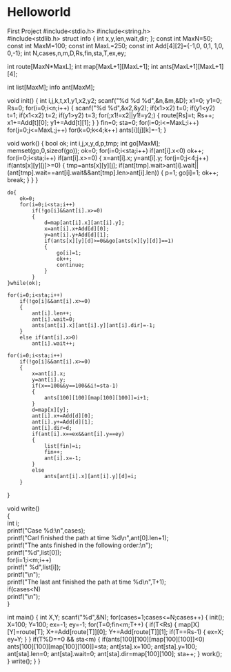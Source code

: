 Helloworld
==========

First Project
#include<stdio.h>
#include<string.h>  
#include<stdlib.h>
struct info
{
	int x,y,len,wait,dir;
};
const int MaxN=50;
const int MaxM=100;
const int MaxL=250;
const int Add[4][2]={-1,0, 0,1, 1,0, 0,-1};
int N,cases,n,m,D,Rs,fin,sta,T,ex,ey;

int route[MaxN*MaxL];
int map[MaxL+1][MaxL+1];
int ants[MaxL+1][MaxL+1][4];

int list[MaxM];
info ant[MaxM];

void init()
{
	int i,j,k,t,x1,y1,x2,y2;
	scanf("%d %d %d",&n,&m,&D);
	x1=0;
	y1=0;
	Rs=0;
	for(i=0;i<n;i++)
	{
		scanf("%d %d",&x2,&y2);
		if(x1>x2)
			t=0;
		if(y1<y2)
			t=1;
		if(x1<x2)
			t=2;
		if(y1>y2)
			t=3;
		for(;x1!=x2||y1!=y2;)
		{
			route[Rs]=t;
			Rs++;
			x1+=Add[t][0];
			y1+=Add[t][1];
		}
	}
	fin=0;
	sta=0;
	for(i=0;i<=MaxL;i++)
		for(j=0;j<=MaxL;j++)
			for(k=0;k<4;k++)
				ants[i][j][k]=-1;
}


void work()
{
	bool ok;
	int i,j,x,y,d,p,tmp;
	int go[MaxM];
	memset(go,0,sizeof(go));
	ok=0;
	for(i=0;i<sta;i++)
		if(ant[i].x<0)
			ok++;
	for(i=0;i<sta;i++)
		if(ant[i].x>=0)
		{
			x=ant[i].x;
			y=ant[i].y;
			for(j=0;j<4;j++)
				if(ants[x][y][j]>=0)
				{
					tmp=ants[x][y][j];
					if(ant[tmp].wait>ant[i].wait||(ant[tmp].wait==ant[i].wait&&ant[tmp].len>ant[i].len))
					{
						p=1;
						go[i]=1;
						ok++;
						break;
					}
				}
		}

	do{
		ok=0;
		for(i=0;i<sta;i++)
			if(!go[i]&&ant[i].x>=0)
			{
				d=map[ant[i].x][ant[i].y];
				x=ant[i].x+Add[d][0];
				y=ant[i].y+Add[d][1];
				if(ants[x][y][d]>=0&&go[ants[x][y][d]]==1)
				{
					go[i]=1;
					ok++;
					continue;
				}
			}
	}while(ok);

	for(i=0;i<sta;i++)
		if(!go[i]&&ant[i].x>=0)
		{
			ant[i].len++;
			ant[i].wait=0;
			ants[ant[i].x][ant[i].y][ant[i].dir]=-1;
		}
		else if(ant[i].x>0)
			ant[i].wait++;

	for(i=0;i<sta;i++)
		if(!go[i]&&ant[i].x>=0)
		{
			x=ant[i].x;
			y=ant[i].y;
			if(x==100&&y==100&&i!=sta-1)
			{
				ants[100][100][map[100][100]]=i+1;
			}
			d=map[x][y];
			ant[i].x+=Add[d][0];
			ant[i].y+=Add[d][1];
			ant[i].dir=d;
			if(ant[i].x==ex&&ant[i].y==ey)
			{
				list[fin]=i;
				fin++;
				ant[i].x=-1;
			}
			else
				ants[ant[i].x][ant[i].y][d]=i;
		}
}

void write()  
{  
    int i;  
    printf("Case %d:\n",cases);  
    printf("Carl finished the path at time %d\n",ant[0].len+1);  
    printf("The ants finished in the following order:\n");  
    printf("%d",list[0]);  
    for(i=1;i<m;i++)  
        printf(" %d",list[i]);  
    printf("\n");  
    printf("The last ant finished the path at time %d\n",T+1);  
    if(cases<N)  
        printf("\n");  
}  


int main()
{
	int X,Y;
	scanf("%d",&N);
	for(cases=1;cases<=N;cases++)
	{
		init();
		X=100;
		Y=100;
		ex=-1;
		ey=-1;
		for(T=0;fin<m;T++)
		{
			if(T<Rs)
			{
				map[X][Y]=route[T];
				X+=Add[route[T]][0];
				Y+=Add[route[T]][1];
				if(T==Rs-1)
				{
					ex=X;
					ey=Y;
				}
			}
			if(T%D==0 && sta<m)
			{
				if(ants[100][100][map[100][100]]<0)
					ants[100][100][map[100][100]]=sta;
				ant[sta].x=100;
				ant[sta].y=100;
				ant[sta].len=0;
				ant[sta].wait=0;
				ant[sta].dir=map[100][100];
				sta++;
			}
			work();
		}
		write();
	}
}
